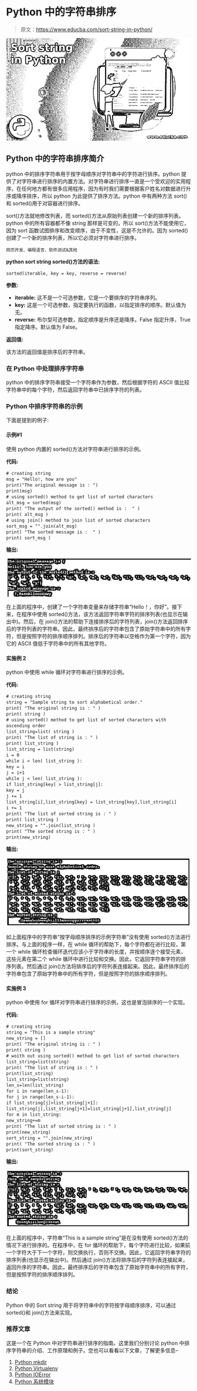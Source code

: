 # Python 中的字符串排序

> 原文：<https://www.educba.com/sort-string-in-python/>

![Sort string in Python](img/3f430c65e1e2d35b79c3e031c3a852b9.png)



## Python 中的字符串排序简介

python 中的排序字符串用于按字母顺序对字符串中的字符进行排序。python 提供了对字符串进行排序的内置方法。对字符串进行排序一直是一个受欢迎的实用程序，在任何地方都有很多应用程序，因为有时我们需要根据客户姓名对数据进行升序或降序排序，所以 python 为此提供了排序方法。python 中有两种方法 sort()和 sorted()用于对容器进行排序。

sort()方法就地修改列表，而 sorted()方法从原始列表创建一个新的排序列表。python 中的所有容器都不像 string 那样是可变的，所以 sort()方法不能使用它，因为 sort 函数试图排序和改变顺序，由于不变性，这是不允许的。因为 sorted()创建了一个新的排序列表，所以它必须对字符串进行排序。

<small>网页开发、编程语言、软件测试&其他</small>

**python sort string sorted()方法的语法:**

```
sorted(iterable, key = key, reverse = reverse)
```

**参数:**

*   **iterable:** 这不是一个可选参数，它是一个要排序的字符串序列。
*   **key:** 这是一个可选参数，指定要执行的函数，以指定排序的顺序。默认值为无。
*   **reverse:** 布尔型可选参数，指定顺序是升序还是降序。False 指定升序，True 指定降序。默认值为 False。

**返回值:**

该方法的返回值是排序后的字符串。

### 在 Python 中处理排序字符串

python 中的排序字符串接受一个字符串作为参数，然后根据字符的 ASCII 值比较字符串中的每个字符，然后返回字符串中已排序字符的列表。

### Python 中排序字符串的示例

下面是提到的例子:

#### 示例#1

使用 python 内置的 sorted()方法对字符串进行排序的示例。

**代码:**

```
# creating string
msg = "Hello!, how are you"
print("The original message is : ")
print(msg)
# using sorted() method to get list of sorted characters
alt_msg = sorted(msg)
print( "The output of the sorted() method is :  " )
print( alt_msg )
# using join() method to join list of sorted characters
sort_msg = "".join(alt_msg)
print( "The sorted message is :  " )
print( sort_msg )
```

**输出:**

![Sort string in Python 1](img/51cc6f8b5da9584e7cf481321f6e33f1.png)



在上面的程序中，创建了一个字符串变量来存储字符串“Hello！，你好”。接下来，在程序中使用 sorted()方法，该方法返回字符串字符的排序列表(也显示在输出中)。然后，在 join()方法的帮助下连接排序后的字符列表，join()方法返回排序后的字符列表的字符串。因此，最终排序后的字符串包含了原始字符串中的所有字符，但是按照字符的排序顺序排列。排序后的字符串以空格作为第一个字符，因为它的 ASCII 值低于字符串中的所有其他字符。

#### 实施例 2

python 中使用 while 循环对字符串进行排序的示例。

**代码:**

```
# creating string
string = "Sample string to sort alphabetical order."
print( "The original string is : " )
print( string )
# using sorted() method to get list of sorted characters with ascending order
list_string=list( string )
print( "The list of string is : " )
print( list_string )
list_string = list(string)
i = 0
while i < len( list_string ):
key = i
j = i+1
while j < len( list_string ):
if list_string[key] > list_string[j]:
key = j
j += 1
list_string[i],list_string[key] = list_string[key],list_string[i]
i += 1
print( "The list of sorted string is : " )
print( list_string )
new_string = "".join(list_string )
print( "The sorted string is : " )
print(new_string)
```

**输出:**

![while loop](img/298f555f9ec05bda3568f785f63381f8.png)



如上面程序中的字符串“按字母顺序排序的示例字符串”没有使用 sorted()方法进行排序。与上面的程序一样，在 while 循环的帮助下，每个字符都在进行比较，第一个 while 循环检查循环迭代应该小于字符串的长度，并按顺序逐个接受元素，这些元素在第二个 while 循环中进行比较和交换。因此，它返回字符串字符的排序列表。然后通过 join()方法将排序后的字符列表连接起来。因此，最终排序后的字符串包含了原始字符串中的所有字符，但是按照字符的排序顺序排列。

#### 实施例 3

python 中使用 for 循环对字符串进行排序的示例，这也是冒泡排序的一个实现。

**代码:**

```
# creating string
string = "This is a sample string"
new_string = []
print( "The original string is : " )
print( string )
# woith out using sorted() method to get list of sorted characters
list_string=list(string)
print( "The list of string is : " )
print(list_string)
list_string=list(string)
len_s=len(list_string)
for i in range(len_s-1):
for j in range(len_s-i-1):
if list_string[j]>list_string[j+1]:
list_string[j],list_string[j+1]=list_string[j+1],list_string[j]
for m in list_string:
new_string+=m
print( "The list of sorted string is : " )
print(new_string)
sort_string = "".join(new_string)
print( "The sorted string is : " )
print(sort_string)
```

**输出:**

![using for loop](img/2d7f47700d8b2e4c02131f6819a598fb.png)



在上面的程序中，字符串“This is a sample string”是在没有使用 sorted()方法的情况下进行排序的。在程序中，在 for 循环的帮助下，每个字符进行比较，如果前一个字符大于下一个字符，则交换执行，否则不交换。因此，它返回字符串字符的排序列表(也显示在输出中)。然后通过 join()方法将排序后的字符列表连接起来，返回升序的字符串。因此，最终排序后的字符串包含了原始字符串中的所有字符，但是按照字符的排序顺序排列。

### 结论

Python 中的 Sort string 用于将字符串中的字符按字母顺序排序，可以通过 sorted()和 join()方法来实现。

### 推荐文章

这是一个在 Python 中对字符串进行排序的指南。这里我们分别讨论 python 中排序字符串的介绍、工作原理和例子。您也可以看看以下文章，了解更多信息–

1.  [Python mkdir](https://www.educba.com/python-mkdir/)
2.  [Python Virtualenv](https://www.educba.com/python-virtualenv/)
3.  [Python IOError](https://www.educba.com/python-ioerror/)
4.  [Python 系统模块](https://www.educba.com/python-sys-module/)





